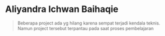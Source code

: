 # Aliyandra Ichwan Baihaqie 

>Beberapa project ada yg hilang karena sempat terjadi kendala teknis. Namun project tersebut terpantau pada saat proses pembelajaran

